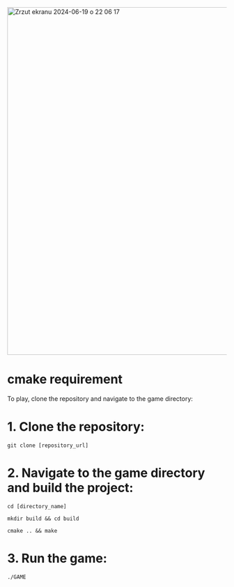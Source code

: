 <img width="798" alt="Zrzut ekranu 2024-06-19 o 22 06 17" src="https://github.com/kamilGie/Space-Invaders/assets/104592814/1b81db5d-26ec-4d18-971e-6a225ca5681c">



#  cmake requirement
To play, clone the repository and navigate to the game directory:

# 1. Clone the repository:
    git clone [repository_url]


# 2. Navigate to the game directory and build the project:
   
    cd [directory_name]

    mkdir build && cd build

    cmake .. && make


# 3. Run the game:
    ./GAME
